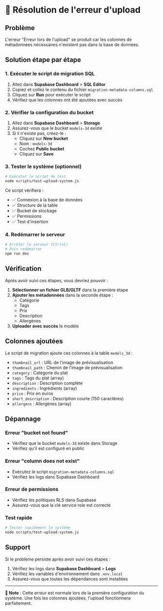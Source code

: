 # 🔧 Résolution de l'erreur d'upload

## Problème
L'erreur "Erreur lors de l'upload" se produit car les colonnes de métadonnées nécessaires n'existent pas dans la base de données.

## Solution étape par étape

### 1. Exécuter le script de migration SQL

1. Allez dans **Supabase Dashboard** > **SQL Editor**
2. Copiez et collez le contenu du fichier `migration-metadata-columns.sql`
3. Cliquez sur **Run** pour exécuter le script
4. Vérifiez que les colonnes ont été ajoutées avec succès

### 2. Vérifier la configuration du bucket

1. Allez dans **Supabase Dashboard** > **Storage**
2. Assurez-vous que le bucket `models-3d` existe
3. Si il n'existe pas, créez-le :
   - Cliquez sur **New bucket**
   - Nom : `models-3d`
   - Cochez **Public bucket**
   - Cliquez sur **Save**

### 3. Tester le système (optionnel)

```bash
# Exécuter le script de test
node scripts/test-upload-system.js
```

Ce script vérifiera :
- ✅ Connexion à la base de données
- ✅ Structure de la table
- ✅ Bucket de stockage
- ✅ Permissions
- ✅ Test d'insertion

### 4. Redémarrer le serveur

```bash
# Arrêter le serveur (Ctrl+C)
# Puis redémarrer
npm run dev
```

## Vérification

Après avoir suivi ces étapes, vous devriez pouvoir :

1. **Sélectionner un fichier GLB/GLTF** dans la première étape
2. **Ajouter les métadonnées** dans la seconde étape :
   - Catégorie
   - Tags
   - Prix
   - Description
   - Allergènes
3. **Uploader avec succès** le modèle

## Colonnes ajoutées

Le script de migration ajoute ces colonnes à la table `models_3d` :

- `thumbnail_url` : URL de l'image de prévisualisation
- `thumbnail_path` : Chemin de l'image de prévisualisation
- `category` : Catégorie du plat
- `tags` : Tags du plat (array)
- `description` : Description complète
- `ingredients` : Ingrédients (array)
- `price` : Prix en euros
- `short_description` : Description courte (150 caractères)
- `allergens` : Allergènes (array)

## Dépannage

### Erreur "bucket not found"
- Vérifiez que le bucket `models-3d` existe dans Storage
- Vérifiez qu'il est configuré en public

### Erreur "column does not exist"
- Exécutez le script `migration-metadata-columns.sql`
- Vérifiez les logs dans Supabase Dashboard

### Erreur de permissions
- Vérifiez les politiques RLS dans Supabase
- Assurez-vous que la clé service role est correcte

### Test rapide
```bash
# Tester rapidement le système
node scripts/test-upload-system.js
```

## Support

Si le problème persiste après avoir suivi ces étapes :

1. Vérifiez les logs dans **Supabase Dashboard** > **Logs**
2. Vérifiez les variables d'environnement dans `.env.local`
3. Assurez-vous que toutes les dépendances sont installées

---

**📝 Note** : Cette erreur est normale lors de la première configuration du système. Une fois les colonnes ajoutées, l'upload fonctionnera parfaitement. 
